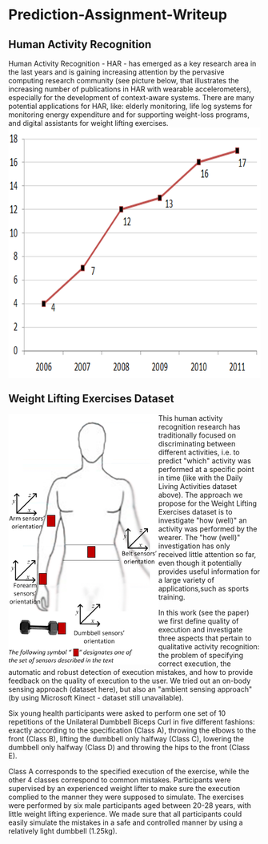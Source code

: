 # Prediction-Assignment-Writeup
## Human Activity Recognition

Human Activity Recognition - HAR - has emerged as a key research area in the last years and is gaining increasing attention by the pervasive computing research community  (see picture below, that illustrates the increasing number of publications in HAR with wearable accelerometers), especially for the development of context-aware systems.  There are many potential applications for HAR, like: elderly monitoring, life log systems for monitoring energy expenditure and for supporting weight-loss programs, and  digital assistants for weight lifting exercises.
<img src="Prediction_Assignment_Writeup_files/figure-html/har-publications-chart.png" width="700" height="500" align="center">
## Weight Lifting Exercises Dataset
<img src="Prediction_Assignment_Writeup_files/figure-html/on-body-sensing-schema.png" width="300" height="500" align="left">
This human activity recognition research has traditionally focused on discriminating between different activities, i.e. to predict "which" activity was performed at a  specific point in time (like with the Daily Living Activities dataset above). The approach we propose for the Weight Lifting Exercises dataset is to investigate "how (well)"  an activity was performed by the wearer. The "how (well)" investigation has only received little attention so far, even though it potentially provides useful information for  a large variety of applications,such as sports training.

In this work (see the paper) we first define quality of execution and investigate three aspects that pertain to qualitative activity recognition: the problem of specifying  correct execution, the automatic and robust detection of execution mistakes, and how to provide feedback on the quality of execution to the user. We tried out an on-body  sensing approach (dataset here), but also an "ambient sensing approach" (by using Microsoft Kinect - dataset still unavailable).

Six young health participants were asked to perform one set of 10 repetitions of the Unilateral Dumbbell Biceps Curl in five different fashions: exactly according to the  specification (Class A), throwing the elbows to the front (Class B), lifting the dumbbell only halfway (Class C), lowering the dumbbell only halfway (Class D) and throwing  the hips to the front (Class E).

Class A corresponds to the specified execution of the exercise, while the other 4 classes correspond to common mistakes. Participants were supervised by an experienced weight lifter to make sure the execution complied to the manner they were supposed to simulate. The exercises were performed by six male participants aged between 20-28 years, with little weight lifting experience. We made sure that all participants could easily simulate the mistakes in a safe and controlled manner by using a relatively light dumbbell (1.25kg).

